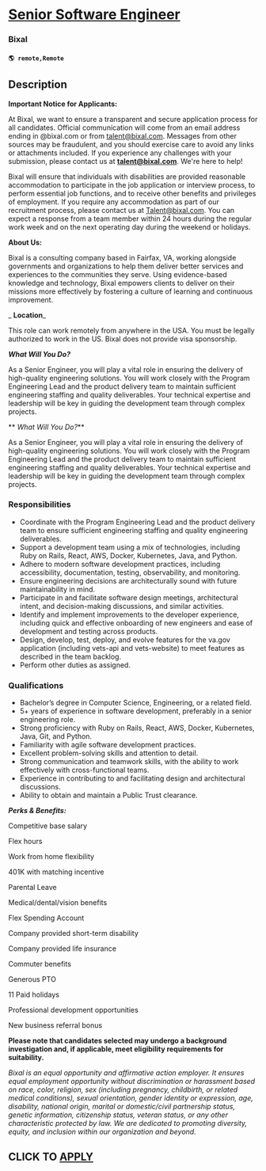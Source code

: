 # [Senior Software Engineer](https://www.remotewlb.com/apply/senior-software-engineer-134946)  
### Bixal  
#### `🌎 remote,Remote`  

## Description

 **Important Notice for Applicants:**

  

At Bixal, we want to ensure a transparent and secure application process for all candidates. Official communication will come from an email address ending in @bixal.com or from talent@bixal.com. Messages from other sources may be fraudulent, and you should exercise care to avoid any links or attachments included. If you experience any challenges with your submission, please contact us at **talent@bixal.com**. We're here to help!

  

Bixal will ensure that individuals with disabilities are provided reasonable accommodation to participate in the job application or interview process, to perform essential job functions, and to receive other benefits and privileges of employment. If you require any accommodation as part of our recruitment process, please contact us at Talent@bixal.com. You can expect a response from a team member within 24 hours during the regular work week and on the next operating day during the weekend or holidays.

  

 **About Us:**

Bixal is a consulting company based in Fairfax, VA, working alongside governments and organizations to help them deliver better services and experiences to the communities they serve. Using evidence-based knowledge and technology, Bixal empowers clients to deliver on their missions more effectively by fostering a culture of learning and continuous improvement.

  

 _ **Location**_

This role can work remotely from anywhere in the USA. You must be legally authorized to work in the US. Bixal does not provide visa sponsorship.

  

**_What Will You Do?_**

As a Senior Engineer, you will play a vital role in ensuring the delivery of high-quality engineering solutions. You will work closely with the Program Engineering Lead and the product delivery team to maintain sufficient engineering staffing and quality deliverables. Your technical expertise and leadership will be key in guiding the development team through complex projects.

  

 ** _What Will You Do?_**

As a Senior Engineer, you will play a vital role in ensuring the delivery of high-quality engineering solutions. You will work closely with the Program Engineering Lead and the product delivery team to maintain sufficient engineering staffing and quality deliverables. Your technical expertise and leadership will be key in guiding the development team through complex projects.

  

### Responsibilities

* Coordinate with the Program Engineering Lead and the product delivery team to ensure sufficient engineering staffing and quality engineering deliverables.
* Support a development team using a mix of technologies, including Ruby on Rails, React, AWS, Docker, Kubernetes, Java, and Python.
* Adhere to modern software development practices, including accessibility, documentation, testing, observability, and monitoring.
* Ensure engineering decisions are architecturally sound with future maintainability in mind.
* Participate in and facilitate software design meetings, architectural intent, and decision-making discussions, and similar activities.
* Identify and implement improvements to the developer experience, including quick and effective onboarding of new engineers and ease of development and testing across products.
* Design, develop, test, deploy, and evolve features for the va.gov application (including vets-api and vets-website) to meet features as described in the team backlog.
* Perform other duties as assigned. 

  

### Qualifications

* Bachelor’s degree in Computer Science, Engineering, or a related field.
* 5+ years of experience in software development, preferably in a senior engineering role.
* Strong proficiency with Ruby on Rails, React, AWS, Docker, Kubernetes, Java, Git, and Python.
* Familiarity with agile software development practices.
* Excellent problem-solving skills and attention to detail.
* Strong communication and teamwork skills, with the ability to work effectively with cross-functional teams.
* Experience in contributing to and facilitating design and architectural discussions.
* Ability to obtain and maintain a Public Trust clearance. 

  

_**Perks & Benefits:**_

Competitive base salary

Flex hours

Work from home flexibility

401K with matching incentive

Parental Leave

Medical/dental/vision benefits

Flex Spending Account

Company provided short-term disability

Company provided life insurance

Commuter benefits

Generous PTO

11 Paid holidays

Professional development opportunities

New business referral bonus

  

 **Please note that candidates selected may undergo a background investigation and, if applicable, meet eligibility requirements for suitability.**

  

 _Bixal is an equal opportunity and affirmative action employer. It ensures equal employment opportunity without discrimination or harassment based on race, color, religion, sex (including pregnancy, childbirth, or related medical conditions), sexual orientation, gender identity or expression, age, disability, national origin, marital or domestic/civil partnership status, genetic information, citizenship status, veteran status, or any other characteristic protected by law. We are dedicated to promoting diversity, equity, and inclusion within our organization and beyond._

  
## CLICK TO [APPLY](https://www.remotewlb.com/apply/senior-software-engineer-134946)

